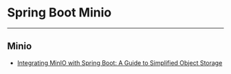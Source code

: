 # Spring Boot Minio

---

## Minio

- [Integrating MinIO with Spring Boot: A Guide to Simplified Object Storage](https://gurselgazii.medium.com/integrating-minio-with-spring-boot-a-guide-to-simplified-object-storage-525d5a7686cc)
